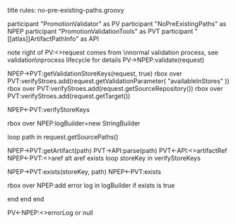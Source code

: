 title rules: no-pre-existing-paths.groovy

participant "PromotionValidator" as PV
participant "NoPreExistingPaths" as NPEP
participant "PromotionValidationTools" as PVT
participant "[[atlas]]ArtifactPathInfo" as API

note right of PV:<<ValidationRequest>>request comes from \nnormal validation process, see validation\nprocess lifecycle for details
PV->NPEP:validate(request)

NPEP->PVT:getValidationStoreKeys(request, true)
rbox over PVT:verifyStroes.add(request.getValidationParameter( "availableInStores" ))
rbox over PVT:verifyStroes.add(request.getSourceRepository())
rbox over PVT:verifyStroes.add(request.getTarget())

NPEP<-PVT:verifyStoreKeys

rbox over NPEP:logBuilder=new StringBuilder

loop path in request.getSourcePaths()

NPEP->PVT:getArtifact(path)
PVT->API:parse(path)
PVT<-API:<<ArtifactRef>>artifactRef
NPEP<-PVT:<<ArtifactRef>>aref
alt aref exists
loop storeKey in verifyStoreKeys

NPEP->PVT:exists(storeKey, path)
NPEP<-PVT:exists

rbox over NPEP:add error log in logBuilder if exists is true

end
end
end

PV<-NPEP:<<String>>errorLog or null